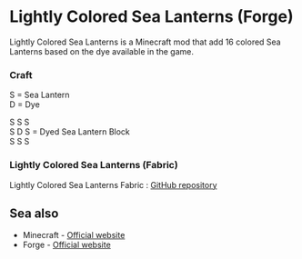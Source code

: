 # Lightly Colored Sea Lanterns (Forge)

Lightly Colored Sea Lanterns is a Minecraft mod that add 16 colored Sea Lanterns based on the dye available in the game.

### Craft  
S = Sea Lantern  
D = Dye

S S S  
S D S = Dyed Sea Lantern Block  
S S S

### Lightly Colored Sea Lanterns (Fabric)
Lightly Colored Sea Lanterns Fabric : [GitHub repository](https://github.com/Yhord/lightly-colored-sea-lanterns)

## Sea also
- Minecraft - [Official website](https://www.minecraft.net/fr-fr)
- Forge - [Official website](https://files.minecraftforge.net/net/minecraftforge/forge/)
